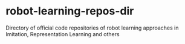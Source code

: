 # robot-learning-repos-dir
Directory of official code repositories of robot learning approaches in Imitation, Representation Learning and others
